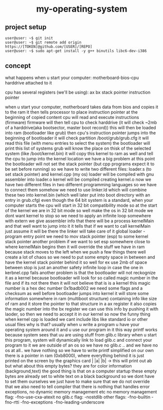 <h1 align="center">my-operating-system</h1>

<h2 align="left">project setup</h2>

```console
user@user: ~$ git init
user@user: ~$ git remote add origin https://[TOKEN]@github.com/[USER]/[REPO]
user@user: ~$ sudo apt-get install -y g++ binutils libc6-dev-i386
```
<h2 align="left">concept</h2>
what happens when u start your computer:
motherboard-bios-cpu   harddrive attached to it

cpu has several registers (we'll be using):
ax
bx
stack pointer
instruction pointer

when u start your computer, motherboard takes data from bios and copies it to the ram
it then tells processor to place instruction pointer at the beginning of copied content
cpu will read and execute instructions (firmware)
firmware will then tell cpu to check harddrive (it will check ~2mb of a harddrive(aka bootsector, master boot record))
this will then be loaded into ram (bootloader like grub)
then cpu's instruction pointer jumps into the beginning of bootloader
it will check partition /boot/grub/grub.cfg
it will read this file (with menu entries to select the system)
the bootloader will print this list of systems
grub will know the place on thisk of the selected system (like /boot/kernel.bin)
it will copy this kernel to ram as well and tell the cpu to jump into the kernel location
we have a big problem at this point
the bootloader will not set the stack pointer (but cpp programs expect it to be set before running)
so we have to write two different files: loader.s (to set stack pointer) and kernel.cpp (my os)
loader will be compiled with gnu assembler into loader.o
kernel will be compiled creating kernel.o
now we have two different files in two different programming languages so we have to connect them somehow
we need to use linker.ld which will combine these two into kernel.bin (which well later put into boot directory with an entry in grub.cfg)
even though the 64 bit system is a standard, when your computer starts the cpu will start in 32 bit compatibility mode
so at the start of the kernel we are in 32 bit mode so well make the os in 32 bit mode
we dont want kernel to stop so we need to apply an infinite loop somewhere
with extern we give assembler info that there will be a process kernelMain and that well want to jump into it
it tells that if we want to call kernelMain just assume it will be there the linker will take care of it
global loader - program entry point
we need to mov stack pointer (esp) to some kernel stack pointer
another problem
if we want to set esp somewhere close to where kernelMain begins then it will override the stuff we have in ram
because stack moves to the left
when we push a few things there well create a lot of chaos
so we need to put some empty space in between and have the kernel stack pointer behind it
so well for ex use 2mb of space between
stop is just an another safety infinite loop in case the one in kerbnel.cpp fails
another problem is that the bootloader will not reckognize it as a kernel because bootloader will look for so called magic number in the file and if its not there then it will not believe that is is a kernel
this magic number is a hex dec number 0x1badb002 we need some flags and a checksum as well
before bootloader jumps into kernel it will store some information somewhere in ram (multiboot structure)
containing info like size of ram and it store the pointer to that structure in a ax register
it also copies the magic number into the bx register
we can use this info by pushing it with laoder, so then we need to accept it in our kernel
so now the funny thing
when kernel cpp is loaded we cant include libs like standard io or other usual files why is that?
usually when u write a program u have your operating system around it and u use our program in it
this way printf works because system sees that uu are using stuff from glib.c library
when u start this program, system will dynamically link to load glib.c and connect your program to it
we are outside of an os so we have no glib.c .. and we have no os at all.. we have nothing
so we have to write printf simplified on our own
there is a pointer in ram (0xb8000), where everything behind it is just printed on the screen by the graphics card
| |a| |b| -> this will print out ab
but what about this empty bytes?
they are for color information (background,text)
the good thing is that on a computer startup these empty bytes are already set to white text on a black background
so we dont have to set them ourselves
we just have to make sure that we do not override that
we also need to tell compiler that there is nothing that handles error exceptions, no dynamic memory management etc
no memory management flag: -fno-use-cxa-atexit
no glib.c flag: -nostdlib
other flags: -fno-builtin -fno-rtti -fno-exceptions -fno-leading-underscore